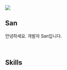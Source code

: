 <img src="https://img.shields.io/badge/alienware.svg?style=for-the-badge&logo=alienware&logoColor=541BAE" />

## San
안녕하세요. 개발자 San입니다.
<br />
<br />
<br />

## Skills
